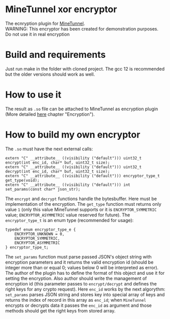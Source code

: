 # MineTunnel xor encryptor
The ecnryption plugin for [MineTunnel](https://github.com/MastMind/MineTunnel "MineTunnel repo").  
WARNING: This encryptor has been created for demonstration purposes. Do not use it in real encryption

# Build and requirements
Just run make in the folder with cloned project. The gcc 12 is recommended but the older versions should work as well.

# How to use it
The result as `.so` file can be attached to MineTunnel as encryption plugin (More detailed [here](https://github.com/MastMind/MineTunnel "MineTunnel repo") chapter "Encryption").

# How to build my own encryptor
The `.so` must have the next external calls:

```
extern "C" __attribute__ ((visibility ("default"))) uint32_t encrypt(int enc_id, char* buf, uint32_t size);
extern "C" __attribute__ ((visibility ("default"))) uint32_t decrypt(int enc_id, char* buf, uint32_t size);
extern "C" __attribute__ ((visibility ("default"))) encryptor_type_t get_type(void);
extern "C" __attribute__ ((visibility ("default"))) int set_params(const char* json_str);
```

The `encrypt` and `decrypt` functions handle the bytesbuffer. Here must be implementation of the encryption. The `get_type` function must returns only value `1` (only this value MineTunnel supports or it is `ENCRYPTOR_SYMMETRIC` value; `ENCRYPTOR_ASYMMETRIC` value reserved for future). The `encryptor_type_t` is an enum type (recommended for usage):
```
typedef enum encryptor_type_e {
    ENCRYPTOR_UNKNOWN = 0,
    ENCRYPTOR_SYMMETRIC,
    ENCRYPTOR_ASYMMETRIC
} encryptor_type_t;
```
The `set_params` function must parse passed JSON's object string with encryption parameters and it returns the valid encryption id (should be integer more than or equal 0; values below 0 will be interpreted as error). The author of the plugin has to define the format of this object and use it for setting the encryption. Also author should write the management of encryption id (this parameter passes to `encrypt/decrypt` and defines the right keys for any crypto request). Here `enc_id` works by the next algorythm: `set_params` parses JSON string and stores key into special array of keys and returns the index of record in this array as `enc_id`; when `MineTunnel` encrypts or decrypts data it passes the `enc_id` as argument and those methods should get the right keys from stored array.
